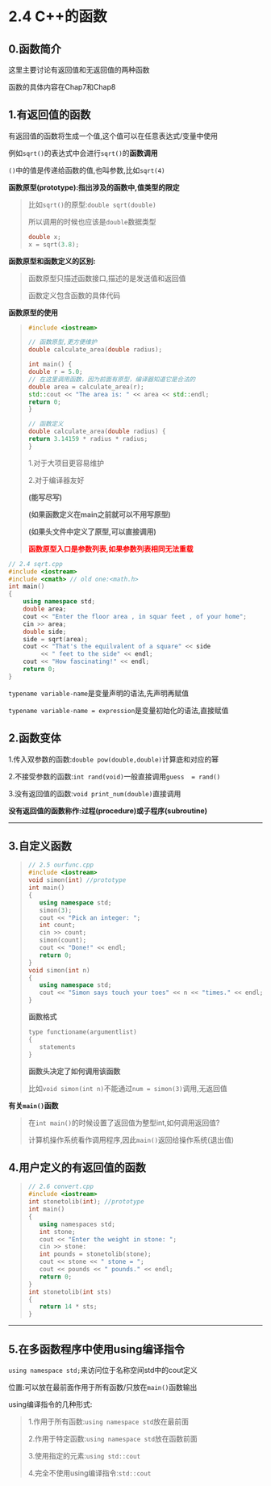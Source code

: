 # 2.4 C++的函数

## **0.函数简介**

这里主要讨论有返回值和无返回值的两种函数

函数的具体内容在Chap7和Chap8

## **1.有返回值的函数**

有返回值的函数将生成一个值,这个值可以在任意表达式/变量中使用

例如`sqrt()`的表达式中会进行`sqrt()`的**函数调用**

`()`中的值是传递给函数的值,也叫参数,比如`sqrt(4)`

**函数原型(prototype):指出涉及的函数中,值类型的限定**

>   比如`sqrt()`的原型:`double sqrt(double)`
>
>   所以调用的时候也应该是`double`数据类型
>
>   ```cpp
>   double x; 
>   x = sqrt(3.8);
>   ```

**函数原型和函数定义的区别:**

>   函数原型只描述函数接口,描述的是发送值和返回值
>
>   函数定义包含函数的具体代码

**函数原型的使用**

>   ```cpp
>   #include <iostream>
>   
>   // 函数原型,更方便维护
>   double calculate_area(double radius);
>   
>   int main() {
>   double r = 5.0;
>   // 在这里调用函数，因为前面有原型，编译器知道它是合法的
>   double area = calculate_area(r);
>   std::cout << "The area is: " << area << std::endl;
>   return 0;
>   }
>   
>   // 函数定义
>   double calculate_area(double radius) {
>   return 3.14159 * radius * radius;
>   }
>   ```
>
>   1.对于大项目更容易维护
>
>   2.对于编译器友好
>
>   **(能写尽写)**
>
>   **(如果函数定义在main之前就可以不用写原型)**
>
>   **(如果头文件中定义了原型,可以直接调用)**
>
>   **<font color=red>函数原型入口是参数列表,如果参数列表相同无法重载</font>**

```cpp
// 2.4 sqrt.cpp
#include <iostream>
#include <cmath> // old one:<math.h>
int main()
{
    using namespace std;
    double area;
    cout << "Enter the floor area , in squar feet , of your home";
    cin >> area;
    double side;
    side = sqrt(area);
    cout << "That's the equilvalent of a square" << side
         << " feet to the side" << endl;
    cout << "How fascinating!" << endl;
    return 0;
}
```

`typename variable-name`是变量声明的语法,先声明再赋值

`typename variable-name = expression`是变量初始化的语法,直接赋值

## **2.函数变体**

1.传入双参数的函数:`double pow(double,double)`计算底和对应的幂

2.不接受参数的函数:`int rand(void)`一般直接调用`guess  = rand()`

3.没有返回值的函数:`void print_num(double)`直接调用

**没有返回值的函数称作:过程(procedure)或子程序(subroutine)**

****

## **3.自定义函数**

>   ```cpp
>   // 2.5 ourfunc.cpp
>   #include <iostream>
>   void simon(int) //prototype
>   int main()
>   {
>      using namespace std;
>      simon(3);
>      cout << "Pick an integer: ";
>      int count;
>      cin >> count;
>      simon(count);
>      cout << "Done!" << endl;
>      return 0;
>   }
>   void simon(int n)
>   {
>      using namespace std;
>      cout << "Simon says touch your toes" << n << "times." << endl;
>   }
>   ```
>
>   **函数格式**
>
>   ```cpp
>   type functioname(argumentlist)
>   {
>      statements
>   }
>   ```
>
>   **函数头决定了如何调用该函数**
>
>   比如`void simon(int n)`不能通过`num = simon(3)`调用,无返回值

**有关`main()`函数**

>在`int main()`的时候设置了返回值为整型int,如何调用返回值?
>
>计算机操作系统看作调用程序,因此`main()`返回给操作系统(退出值)

## **4.用户定义的有返回值的函数**

>   ```cpp
>   // 2.6 convert.cpp
>   #include <iostream>
>   int stonetolib(int); //prototype
>   int main()
>   {
>      using namespaces std;
>      int stone;
>      cout << "Enter the weight in stone: ";
>      cin >> stone:
>      int pounds = stonetolib(stone);
>      cout << stone << " stone = ";
>      cout << pounds << " pounds." << endl;
>      return 0;
>   }
>   int stonetolib(int sts)
>   {
>      return 14 * sts;
>   }
>   ```

****

## **5.在多函数程序中使用using编译指令**

`using namespace std;`来访问位于名称空间std中的cout定义

位置:可以放在最前面作用于所有函数/只放在`main()`函数输出

using编译指令的几种形式:

>   1.作用于所有函数:`using namespace std`放在最前面
>
>   2.作用于特定函数:`using namespace std`放在函数前面
>
>   3.使用指定的元素:`using std::cout`
>
>   4.完全不使用using编译指令:`std::cout`